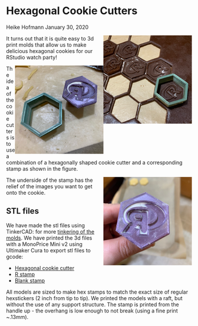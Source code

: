 Hexagonal Cookie Cutters
================
Heike Hofmann
January 30, 2020

<img src="images/IMG_1839.png" align="right" width = "240"/>

It turns out that it is quite easy to 3d print molds that allow us to
make delicious hexagonal cookies for our RStudio watch
party\!

<img alt="cutter and stamp" src="images/IMG_1830.png" align="right" width = "240"/>

The idea of the cookie cutters is to use a combination of a hexagonally
shaped cookie cutter and a corresponding stamp as shown in the
figure.

<img alt="R stamp" src="images/IMG_1829.png" align="right" width = "240"/>

The underside of the stamp has the relief of the images you want to get
onto the cookie.

## STL files

We have made the stl files using TinkerCAD: for more
<a href="https://www.tinkercad.com/things/5W9p4xjzrwI-hexagonal-cookie-cutters">tinkering
of the molds</a>. We have printed the 3d files with a MonoPrice Mini v2
using Ultimaker Cura to export stl files to gcode:

  - <a href="STL files/HexagonCookieCutter.stl">Hexagonal cookie
    cutter</a>
  - <a href="STL files/RStampDeep.stl">R stamp</a>
  - <a href="STL files/HexStampBlank.stl">Blank stamp</a>

All models are sized to make hex stamps to match the exact size of
regular hexstickers (2 inch from tip to tip). We printed the models with
a raft, but without the use of any support structure. The stamp is
printed from the handle up - the overhang is low enough to not break
(using a fine print \~.13mm).
